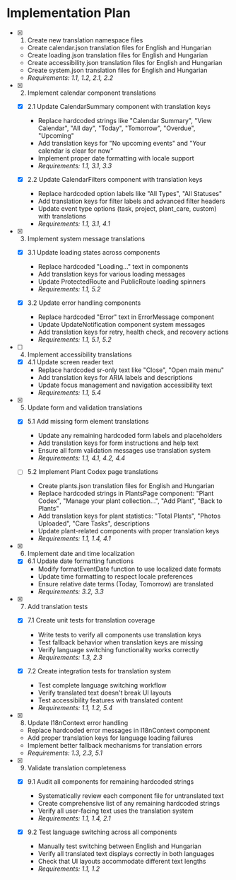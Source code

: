 # Implementation Plan

- [x] 1. Create new translation namespace files
  - Create calendar.json translation files for English and Hungarian
  - Create loading.json translation files for English and Hungarian  
  - Create accessibility.json translation files for English and Hungarian
  - Create system.json translation files for English and Hungarian
  - _Requirements: 1.1, 1.2, 2.1, 2.2_

- [x] 2. Implement calendar component translations
  - [x] 2.1 Update CalendarSummary component with translation keys
    - Replace hardcoded strings like "Calendar Summary", "View Calendar", "All day", "Today", "Tomorrow", "Overdue", "Upcoming"
    - Add translation keys for "No upcoming events" and "Your calendar is clear for now"
    - Implement proper date formatting with locale support
    - _Requirements: 1.1, 3.1, 3.3_

  - [x] 2.2 Update CalendarFilters component with translation keys
    - Replace hardcoded option labels like "All Types", "All Statuses"
    - Add translation keys for filter labels and advanced filter headers
    - Update event type options (task, project, plant_care, custom) with translations
    - _Requirements: 1.1, 3.1, 4.1_

- [x] 3. Implement system message translations
  - [x] 3.1 Update loading states across components
    - Replace hardcoded "Loading..." text in components
    - Add translation keys for various loading messages
    - Update ProtectedRoute and PublicRoute loading spinners
    - _Requirements: 1.1, 5.2_

  - [x] 3.2 Update error handling components
    - Replace hardcoded "Error" text in ErrorMessage component
    - Update UpdateNotification component system messages
    - Add translation keys for retry, health check, and recovery actions
    - _Requirements: 1.1, 5.1, 5.2_

- [ ] 4. Implement accessibility translations
  - [x] 4.1 Update screen reader text
    - Replace hardcoded sr-only text like "Close", "Open main menu"
    - Add translation keys for ARIA labels and descriptions
    - Update focus management and navigation accessibility text
    - _Requirements: 1.1, 5.4_

- [x] 5. Update form and validation translations
  - [x] 5.1 Add missing form element translations
    - Update any remaining hardcoded form labels and placeholders
    - Add translation keys for form instructions and help text
    - Ensure all form validation messages use translation system
    - _Requirements: 1.1, 4.1, 4.2, 4.4_

  - [ ] 5.2 Implement Plant Codex page translations
    - Create plants.json translation files for English and Hungarian
    - Replace hardcoded strings in PlantsPage component: "Plant Codex", "Manage your plant collection...", "Add Plant", "Back to Plants"
    - Add translation keys for plant statistics: "Total Plants", "Photos Uploaded", "Care Tasks", descriptions
    - Update plant-related components with proper translation keys
    - _Requirements: 1.1, 1.4, 4.1_

- [x] 6. Implement date and time localization
  - [x] 6.1 Update date formatting functions
    - Modify formatEventDate function to use localized date formats
    - Update time formatting to respect locale preferences
    - Ensure relative date terms (Today, Tomorrow) are translated
    - _Requirements: 3.2, 3.3_

- [x] 7. Add translation tests
  - [x] 7.1 Create unit tests for translation coverage
    - Write tests to verify all components use translation keys
    - Test fallback behavior when translation keys are missing
    - Verify language switching functionality works correctly
    - _Requirements: 1.3, 2.3_

  - [x] 7.2 Create integration tests for translation system
    - Test complete language switching workflow
    - Verify translated text doesn't break UI layouts
    - Test accessibility features with translated content
    - _Requirements: 1.1, 1.2, 5.4_

- [x] 8. Update I18nContext error handling
  - Replace hardcoded error messages in I18nContext component
  - Add proper translation keys for language loading failures
  - Implement better fallback mechanisms for translation errors
  - _Requirements: 1.3, 2.3, 5.1_

- [x] 9. Validate translation completeness
  - [x] 9.1 Audit all components for remaining hardcoded strings
    - Systematically review each component file for untranslated text
    - Create comprehensive list of any remaining hardcoded strings
    - Verify all user-facing text uses the translation system
    - _Requirements: 1.1, 1.4, 2.1_

  - [x] 9.2 Test language switching across all components
    - Manually test switching between English and Hungarian
    - Verify all translated text displays correctly in both languages
    - Check that UI layouts accommodate different text lengths
    - _Requirements: 1.1, 1.2_